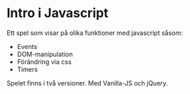 # Intro i Javascript

Ett spel som visar på olika funktioner med javascript såsom:

- Events
- DOM-manipulation
- Förändring via css
- Timers

Spelet finns i två versioner. Med Vanilla-JS och jQuery.


